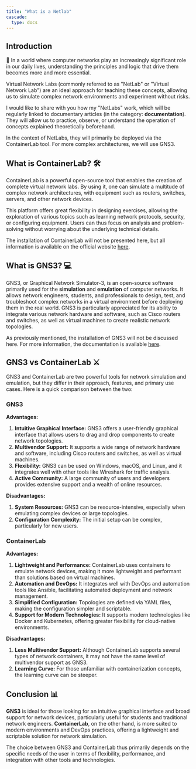 ```yaml
---
title: "What is a Netlab"
cascade:
  type: docs
---
```


## Introduction

📡 In a world where computer networks play an increasingly significant role in our daily lives, understanding the principles and logic that drive them becomes more and more essential.

Virtual Network Labs (commonly referred to as "NetLab" or "Virtual Network Lab") are an ideal approach for teaching these concepts, allowing us to simulate complex network environments and experiment without risks.

I would like to share with you how my "NetLabs" work, which will be regularly linked to documentary articles (in the category: **documentation**). They will allow us to practice, observe, or understand the operation of concepts explained theoretically beforehand.

In the context of NetLabs, they will primarily be deployed via the ContainerLab tool. For more complex architectures, we will use GNS3.

## What is ContainerLab? 🛠️

ContainerLab is a powerful open-source tool that enables the creation of complete virtual network labs. By using it, one can simulate a multitude of complex network architectures, with equipment such as routers, switches, servers, and other network devices.

This platform offers great flexibility in designing exercises, allowing the exploration of various topics such as learning network protocols, security, or configuring equipment. Users can thus focus on analysis and problem-solving without worrying about the underlying technical details.

The installation of ContainerLab will not be presented here, but all information is available on the official website [here](https://containerlab.dev/install/).

## What is GNS3? 💻

GNS3, or Graphical Network Simulator-3, is an open-source software primarily used for the **simulation** and **emulation** of computer networks. It allows network engineers, students, and professionals to design, test, and troubleshoot complex networks in a virtual environment before deploying them in the real world. GNS3 is particularly appreciated for its ability to integrate various network hardware and software, such as Cisco routers and switches, as well as virtual machines to create realistic network topologies.

As previously mentioned, the installation of GNS3 will not be discussed here. For more information, the documentation is available [here](https://docs.gns3.com/docs/).

## GNS3 vs ContainerLab ⚔️

GNS3 and ContainerLab are two powerful tools for network simulation and emulation, but they differ in their approach, features, and primary use cases. Here is a quick comparison between the two:

### GNS3

**Advantages:**

1. **Intuitive Graphical Interface:** GNS3 offers a user-friendly graphical interface that allows users to drag and drop components to create network topologies.
2. **Multivendor Support:** It supports a wide range of network hardware and software, including Cisco routers and switches, as well as virtual machines.
3. **Flexibility:** GNS3 can be used on Windows, macOS, and Linux, and it integrates well with other tools like Wireshark for traffic analysis.
4. **Active Community:** A large community of users and developers provides extensive support and a wealth of online resources.

**Disadvantages:**

1. **System Resources:** GNS3 can be resource-intensive, especially when emulating complex devices or large topologies.
2. **Configuration Complexity:** The initial setup can be complex, particularly for new users.

### ContainerLab

**Advantages:**

1. **Lightweight and Performance:** ContainerLab uses containers to emulate network devices, making it more lightweight and performant than solutions based on virtual machines.
2. **Automation and DevOps:** It integrates well with DevOps and automation tools like Ansible, facilitating automated deployment and network management.
3. **Simplified Configuration:** Topologies are defined via YAML files, making the configuration simpler and scriptable.
4. **Support for Modern Technologies:** It supports modern technologies like Docker and Kubernetes, offering greater flexibility for cloud-native environments.

**Disadvantages:**

1. **Less Multivendor Support:** Although ContainerLab supports several types of network containers, it may not have the same level of multivendor support as GNS3.
2. **Learning Curve:** For those unfamiliar with containerization concepts, the learning curve can be steeper.

## Conclusion 📊

**GNS3** is ideal for those looking for an intuitive graphical interface and broad support for network devices, particularly useful for students and traditional network engineers. **ContainerLab**, on the other hand, is more suited to modern environments and DevOps practices, offering a lightweight and scriptable solution for network simulation.

The choice between GNS3 and ContainerLab thus primarily depends on the specific needs of the user in terms of flexibility, performance, and integration with other tools and technologies.
